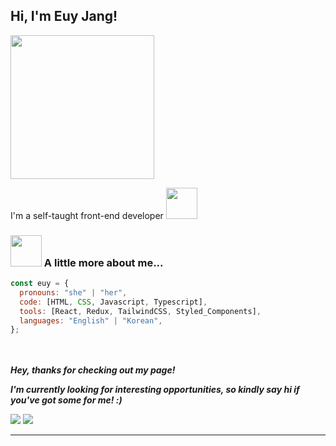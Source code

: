 <h2> Hi, I'm Euy Jang!</h2>
<img align='center' src="https://media.giphy.com/media/IpM4kYGnxqmE02P9rr/giphy.gif" width="230">
<p>I'm a self-taught front-end developer <img src="https://media.giphy.com/media/el1Hb0J7xqWPJaAo0j/giphy.gif" width="50"></p>

### <img src="https://media.giphy.com/media/WUlplcMpOCEmTGBtBW/giphy.gif" width="50"> A little more about me...

```javascript
const euy = {
  pronouns: "she" | "her",
  code: [HTML, CSS, Javascript, Typescript],
  tools: [React, Redux, TailwindCSS, Styled_Components],
  languages: "English" | "Korean",
};
```
<br/>
<br/>
<em><b>Hey, thanks for checking out my page!</b></em>

<em><b>I'm currently looking for interesting opportunities, so kindly say hi if you've got some for me! :)</b></em>

<a href="mailto:euyjang05@gmail.com?"><img src="https://img.shields.io/badge/gmail-D14836?&style=for-the-badge&logo=gmail&logoColor=white"/></a>
<a href="https://www.linkedin.com/in/euyyoungjang/"><img src="https://img.shields.io/badge/LinkedIn-0077B5?style=for-the-badge&logo=linkedin&logoColor=white"/></a>

---
